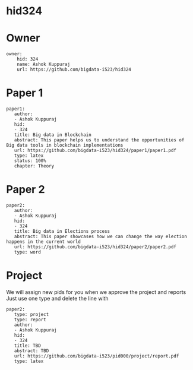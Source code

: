 # hid324 

# Owner

```
owner:
    hid: 324
    name: Ashok Kuppuraj
    url: https://github.com/bigdata-i523/hid324
```

# Paper 1

```
paper1:
   author: 
   - Ashok Kuppuraj
   hid:
   - 324
   title: Big data in Blockchain
   abstract: This paper helps us to understand the opportunities of Big data tools in blockchain implementations
   url: https://github.com/bigdata-i523/hid324/paper1/paper1.pdf
   type: latex
   status: 100%
   chapter: Theory
```
   
# Paper 2

```
paper2:
   author: 
   - Ashok Kuppuraj
   hid:
   - 324
   title: Big data in Elections process 
   abstract: This paper showcases how we can change the way election happens in the current world
   url: https://github.com/bigdata-i523/hid324/paper2/paper2.pdf   
   type: word
```

# Project 

We will assign new pids for you when we approve the project and reports   
Just use one type and delete the line with 

```
paper2:
   type: project
   type: report
   author: 
   - Ashok Kuppuraj
   hid:
   - 324
   title: TBD
   abstract: TBD
   url: https://github.com/bigdata-i523/pid000/project/report.pdf
   type: latex
```
   
